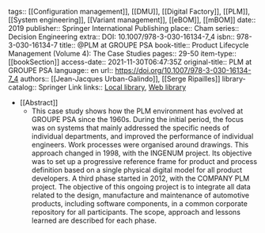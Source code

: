 tags:: [[Configuration management]], [[DMU]], [[Digital Factory]], [[PLM]], [[System engineering]], [[Variant management]], [[eBOM]], [[mBOM]]
date:: 2019
publisher:: Springer International Publishing
place:: Cham
series:: Decision Engineering
extra:: DOI: 10.1007/978-3-030-16134-7_4
isbn:: 978-3-030-16134-7
title:: @PLM at GROUPE PSA
book-title:: Product Lifecycle Management (Volume 4): The Case Studies
pages:: 29-50
item-type:: [[bookSection]]
access-date:: 2021-11-30T06:47:35Z
original-title:: PLM at GROUPE PSA
language:: en
url:: https://doi.org/10.1007/978-3-030-16134-7_4
authors:: [[Jean-Jacques Urban-Galindo]], [[Serge Ripailles]]
library-catalog:: Springer Link
links:: [Local library](zotero://select/library/items/RSAKJB8U), [Web library](https://www.zotero.org/users/6520516/items/RSAKJB8U)

- [[Abstract]]
	- This case study shows how the PLM environment has evolved at GROUPE PSA since the 1960s. During the initial period, the focus was on systems that mainly addressed the specific needs of individual departments, and improved the performance of individual engineers. Work processes were organised around drawings. This approach changed in 1998, with the INGENUM project. Its objective was to set up a progressive reference frame for product and process definition based on a single physical digital model for all product developers. A third phase started in 2012, with the COMPANY PLM project. The objective of this ongoing project is to integrate all data related to the design, manufacture and maintenance of automotive products, including software components, in a common corporate repository for all participants. The scope, approach and lessons learned are described for each phase.